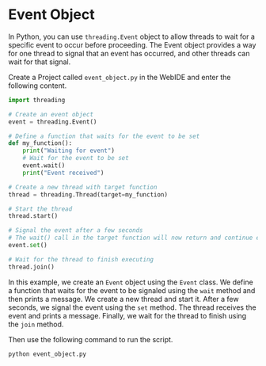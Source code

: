 # Event Object

In Python, you can use `threading.Event` object to allow threads to wait for a specific event to occur before proceeding. The Event object provides a way for one thread to signal that an event has occurred, and other threads can wait for that signal.

Create a Project called `event_object.py` in the WebIDE and enter the following content.

```python
import threading

# Create an event object
event = threading.Event()

# Define a function that waits for the event to be set
def my_function():
    print("Waiting for event")
    # Wait for the event to be set
    event.wait()
    print("Event received")

# Create a new thread with target function
thread = threading.Thread(target=my_function)

# Start the thread
thread.start()

# Signal the event after a few seconds
# The wait() call in the target function will now return and continue execution
event.set()

# Wait for the thread to finish executing
thread.join()

```

In this example, we create an `Event` object using the `Event` class. We define a function that waits for the event to be signaled using the `wait` method and then prints a message. We create a new thread and start it. After a few seconds, we signal the event using the `set` method. The thread receives the event and prints a message. Finally, we wait for the thread to finish using the `join` method.

Then use the following command to run the script.

```bash
python event_object.py
```
